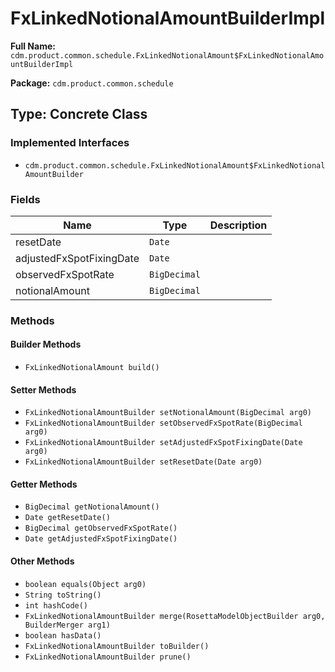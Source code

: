 # FxLinkedNotionalAmountBuilderImpl

**Full Name:** `cdm.product.common.schedule.FxLinkedNotionalAmount$FxLinkedNotionalAmountBuilderImpl`

**Package:** `cdm.product.common.schedule`

## Type: Concrete Class

### Implemented Interfaces

- `cdm.product.common.schedule.FxLinkedNotionalAmount$FxLinkedNotionalAmountBuilder`

### Fields

| Name | Type | Description |
|------|------|-------------|
| resetDate | `Date` |  |
| adjustedFxSpotFixingDate | `Date` |  |
| observedFxSpotRate | `BigDecimal` |  |
| notionalAmount | `BigDecimal` |  |

### Methods

#### Builder Methods

- `FxLinkedNotionalAmount build()`

#### Setter Methods

- `FxLinkedNotionalAmountBuilder setNotionalAmount(BigDecimal arg0)`
- `FxLinkedNotionalAmountBuilder setObservedFxSpotRate(BigDecimal arg0)`
- `FxLinkedNotionalAmountBuilder setAdjustedFxSpotFixingDate(Date arg0)`
- `FxLinkedNotionalAmountBuilder setResetDate(Date arg0)`

#### Getter Methods

- `BigDecimal getNotionalAmount()`
- `Date getResetDate()`
- `BigDecimal getObservedFxSpotRate()`
- `Date getAdjustedFxSpotFixingDate()`

#### Other Methods

- `boolean equals(Object arg0)`
- `String toString()`
- `int hashCode()`
- `FxLinkedNotionalAmountBuilder merge(RosettaModelObjectBuilder arg0, BuilderMerger arg1)`
- `boolean hasData()`
- `FxLinkedNotionalAmountBuilder toBuilder()`
- `FxLinkedNotionalAmountBuilder prune()`

